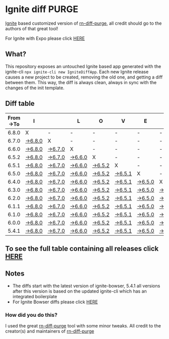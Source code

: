 # Ignite diff PURGE

[Ignite](https://github.com/infinitered/ignite) based customized version of [rn-diff-purge](https://github.com/react-native-community/rn-diff-purge/), all credit should go to the authors of that great tool!

For Ignite with Expo please click [HERE](https://github.com/nirre7/ignite-expo-diff-purge)

## What?

This repository exposes an untouched Ignite based app generated with the ignite-cli
`npx ignite-cli new IgniteDiffApp`. Each new Ignite release causes a new project to be created, removing the old one, and getting a diff between them. This way, the diff is always clean, always in sync with the changes of the init template.

## Diff table

| From->To | I                                                                                           |                                                                                             | L                                                                                           | O                                                                                           | V                                                                                           | E                                                                                           |                                                                                             | D                                                                                           | I                                                                                           | F                                                                                           | F                                                                                           | S                                                                                           |     |
| -------- | ------------------------------------------------------------------------------------------- | ------------------------------------------------------------------------------------------- | ------------------------------------------------------------------------------------------- | ------------------------------------------------------------------------------------------- | ------------------------------------------------------------------------------------------- | ------------------------------------------------------------------------------------------- | ------------------------------------------------------------------------------------------- | ------------------------------------------------------------------------------------------- | ------------------------------------------------------------------------------------------- | ------------------------------------------------------------------------------------------- | ------------------------------------------------------------------------------------------- | ------------------------------------------------------------------------------------------- | --- |
| 6.8.0    | X                                                                                           | -                                                                                           | -                                                                                           | -                                                                                           | -                                                                                           | -                                                                                           | -                                                                                           | -                                                                                           | -                                                                                           | -                                                                                           | -                                                                                           | -                                                                                           | -   |
| 6.7.0    | [->6.8.0](https://github.com/nirre7/ignite-diff-purge/compare/release/6.7.0..release/6.8.0) | X                                                                                           | -                                                                                           | -                                                                                           | -                                                                                           | -                                                                                           | -                                                                                           | -                                                                                           | -                                                                                           | -                                                                                           | -                                                                                           | -                                                                                           | -   |
| 6.6.0    | [->6.8.0](https://github.com/nirre7/ignite-diff-purge/compare/release/6.6.0..release/6.8.0) | [->6.7.0](https://github.com/nirre7/ignite-diff-purge/compare/release/6.6.0..release/6.7.0) | X                                                                                           | -                                                                                           | -                                                                                           | -                                                                                           | -                                                                                           | -                                                                                           | -                                                                                           | -                                                                                           | -                                                                                           | -                                                                                           | -   |
| 6.5.2    | [->6.8.0](https://github.com/nirre7/ignite-diff-purge/compare/release/6.5.2..release/6.8.0) | [->6.7.0](https://github.com/nirre7/ignite-diff-purge/compare/release/6.5.2..release/6.7.0) | [->6.6.0](https://github.com/nirre7/ignite-diff-purge/compare/release/6.5.2..release/6.6.0) | X                                                                                           | -                                                                                           | -                                                                                           | -                                                                                           | -                                                                                           | -                                                                                           | -                                                                                           | -                                                                                           | -                                                                                           | -   |
| 6.5.1    | [->6.8.0](https://github.com/nirre7/ignite-diff-purge/compare/release/6.5.1..release/6.8.0) | [->6.7.0](https://github.com/nirre7/ignite-diff-purge/compare/release/6.5.1..release/6.7.0) | [->6.6.0](https://github.com/nirre7/ignite-diff-purge/compare/release/6.5.1..release/6.6.0) | [->6.5.2](https://github.com/nirre7/ignite-diff-purge/compare/release/6.5.1..release/6.5.2) | X                                                                                           | -                                                                                           | -                                                                                           | -                                                                                           | -                                                                                           | -                                                                                           | -                                                                                           | -                                                                                           | -   |
| 6.5.0    | [->6.8.0](https://github.com/nirre7/ignite-diff-purge/compare/release/6.5.0..release/6.8.0) | [->6.7.0](https://github.com/nirre7/ignite-diff-purge/compare/release/6.5.0..release/6.7.0) | [->6.6.0](https://github.com/nirre7/ignite-diff-purge/compare/release/6.5.0..release/6.6.0) | [->6.5.2](https://github.com/nirre7/ignite-diff-purge/compare/release/6.5.0..release/6.5.2) | [->6.5.1](https://github.com/nirre7/ignite-diff-purge/compare/release/6.5.0..release/6.5.1) | X                                                                                           | -                                                                                           | -                                                                                           | -                                                                                           | -                                                                                           | -                                                                                           | -                                                                                           | -   |
| 6.4.0    | [->6.8.0](https://github.com/nirre7/ignite-diff-purge/compare/release/6.4.0..release/6.8.0) | [->6.7.0](https://github.com/nirre7/ignite-diff-purge/compare/release/6.4.0..release/6.7.0) | [->6.6.0](https://github.com/nirre7/ignite-diff-purge/compare/release/6.4.0..release/6.6.0) | [->6.5.2](https://github.com/nirre7/ignite-diff-purge/compare/release/6.4.0..release/6.5.2) | [->6.5.1](https://github.com/nirre7/ignite-diff-purge/compare/release/6.4.0..release/6.5.1) | [->6.5.0](https://github.com/nirre7/ignite-diff-purge/compare/release/6.4.0..release/6.5.0) | X                                                                                           | -                                                                                           | -                                                                                           | -                                                                                           | -                                                                                           | -                                                                                           | -   |
| 6.3.0    | [->6.8.0](https://github.com/nirre7/ignite-diff-purge/compare/release/6.3.0..release/6.8.0) | [->6.7.0](https://github.com/nirre7/ignite-diff-purge/compare/release/6.3.0..release/6.7.0) | [->6.6.0](https://github.com/nirre7/ignite-diff-purge/compare/release/6.3.0..release/6.6.0) | [->6.5.2](https://github.com/nirre7/ignite-diff-purge/compare/release/6.3.0..release/6.5.2) | [->6.5.1](https://github.com/nirre7/ignite-diff-purge/compare/release/6.3.0..release/6.5.1) | [->6.5.0](https://github.com/nirre7/ignite-diff-purge/compare/release/6.3.0..release/6.5.0) | [->6.4.0](https://github.com/nirre7/ignite-diff-purge/compare/release/6.3.0..release/6.4.0) | X                                                                                           | -                                                                                           | -                                                                                           | -                                                                                           | -                                                                                           | -   |
| 6.2.0    | [->6.8.0](https://github.com/nirre7/ignite-diff-purge/compare/release/6.2.0..release/6.8.0) | [->6.7.0](https://github.com/nirre7/ignite-diff-purge/compare/release/6.2.0..release/6.7.0) | [->6.6.0](https://github.com/nirre7/ignite-diff-purge/compare/release/6.2.0..release/6.6.0) | [->6.5.2](https://github.com/nirre7/ignite-diff-purge/compare/release/6.2.0..release/6.5.2) | [->6.5.1](https://github.com/nirre7/ignite-diff-purge/compare/release/6.2.0..release/6.5.1) | [->6.5.0](https://github.com/nirre7/ignite-diff-purge/compare/release/6.2.0..release/6.5.0) | [->6.4.0](https://github.com/nirre7/ignite-diff-purge/compare/release/6.2.0..release/6.4.0) | [->6.3.0](https://github.com/nirre7/ignite-diff-purge/compare/release/6.2.0..release/6.3.0) | X                                                                                           | -                                                                                           | -                                                                                           | -                                                                                           | -   |
| 6.1.1    | [->6.8.0](https://github.com/nirre7/ignite-diff-purge/compare/release/6.1.1..release/6.8.0) | [->6.7.0](https://github.com/nirre7/ignite-diff-purge/compare/release/6.1.1..release/6.7.0) | [->6.6.0](https://github.com/nirre7/ignite-diff-purge/compare/release/6.1.1..release/6.6.0) | [->6.5.2](https://github.com/nirre7/ignite-diff-purge/compare/release/6.1.1..release/6.5.2) | [->6.5.1](https://github.com/nirre7/ignite-diff-purge/compare/release/6.1.1..release/6.5.1) | [->6.5.0](https://github.com/nirre7/ignite-diff-purge/compare/release/6.1.1..release/6.5.0) | [->6.4.0](https://github.com/nirre7/ignite-diff-purge/compare/release/6.1.1..release/6.4.0) | [->6.3.0](https://github.com/nirre7/ignite-diff-purge/compare/release/6.1.1..release/6.3.0) | [->6.2.0](https://github.com/nirre7/ignite-diff-purge/compare/release/6.1.1..release/6.2.0) | X                                                                                           | -                                                                                           | -                                                                                           | -   |
| 6.1.0    | [->6.8.0](https://github.com/nirre7/ignite-diff-purge/compare/release/6.1.0..release/6.8.0) | [->6.7.0](https://github.com/nirre7/ignite-diff-purge/compare/release/6.1.0..release/6.7.0) | [->6.6.0](https://github.com/nirre7/ignite-diff-purge/compare/release/6.1.0..release/6.6.0) | [->6.5.2](https://github.com/nirre7/ignite-diff-purge/compare/release/6.1.0..release/6.5.2) | [->6.5.1](https://github.com/nirre7/ignite-diff-purge/compare/release/6.1.0..release/6.5.1) | [->6.5.0](https://github.com/nirre7/ignite-diff-purge/compare/release/6.1.0..release/6.5.0) | [->6.4.0](https://github.com/nirre7/ignite-diff-purge/compare/release/6.1.0..release/6.4.0) | [->6.3.0](https://github.com/nirre7/ignite-diff-purge/compare/release/6.1.0..release/6.3.0) | [->6.2.0](https://github.com/nirre7/ignite-diff-purge/compare/release/6.1.0..release/6.2.0) | [->6.1.1](https://github.com/nirre7/ignite-diff-purge/compare/release/6.1.0..release/6.1.1) | X                                                                                           | -                                                                                           | -   |
| 6.0.0    | [->6.8.0](https://github.com/nirre7/ignite-diff-purge/compare/release/6.0.0..release/6.8.0) | [->6.7.0](https://github.com/nirre7/ignite-diff-purge/compare/release/6.0.0..release/6.7.0) | [->6.6.0](https://github.com/nirre7/ignite-diff-purge/compare/release/6.0.0..release/6.6.0) | [->6.5.2](https://github.com/nirre7/ignite-diff-purge/compare/release/6.0.0..release/6.5.2) | [->6.5.1](https://github.com/nirre7/ignite-diff-purge/compare/release/6.0.0..release/6.5.1) | [->6.5.0](https://github.com/nirre7/ignite-diff-purge/compare/release/6.0.0..release/6.5.0) | [->6.4.0](https://github.com/nirre7/ignite-diff-purge/compare/release/6.0.0..release/6.4.0) | [->6.3.0](https://github.com/nirre7/ignite-diff-purge/compare/release/6.0.0..release/6.3.0) | [->6.2.0](https://github.com/nirre7/ignite-diff-purge/compare/release/6.0.0..release/6.2.0) | [->6.1.1](https://github.com/nirre7/ignite-diff-purge/compare/release/6.0.0..release/6.1.1) | [->6.1.0](https://github.com/nirre7/ignite-diff-purge/compare/release/6.0.0..release/6.1.0) | X                                                                                           | -   |
| 5.4.1    | [->6.8.0](https://github.com/nirre7/ignite-diff-purge/compare/release/5.4.1..release/6.8.0) | [->6.7.0](https://github.com/nirre7/ignite-diff-purge/compare/release/5.4.1..release/6.7.0) | [->6.6.0](https://github.com/nirre7/ignite-diff-purge/compare/release/5.4.1..release/6.6.0) | [->6.5.2](https://github.com/nirre7/ignite-diff-purge/compare/release/5.4.1..release/6.5.2) | [->6.5.1](https://github.com/nirre7/ignite-diff-purge/compare/release/5.4.1..release/6.5.1) | [->6.5.0](https://github.com/nirre7/ignite-diff-purge/compare/release/5.4.1..release/6.5.0) | [->6.4.0](https://github.com/nirre7/ignite-diff-purge/compare/release/5.4.1..release/6.4.0) | [->6.3.0](https://github.com/nirre7/ignite-diff-purge/compare/release/5.4.1..release/6.3.0) | [->6.2.0](https://github.com/nirre7/ignite-diff-purge/compare/release/5.4.1..release/6.2.0) | [->6.1.1](https://github.com/nirre7/ignite-diff-purge/compare/release/5.4.1..release/6.1.1) | [->6.1.0](https://github.com/nirre7/ignite-diff-purge/compare/release/5.4.1..release/6.1.0) | [->6.0.0](https://github.com/nirre7/ignite-diff-purge/compare/release/5.4.1..release/6.0.0) | X   |

## To see the full table containing all releases click [HERE](https://nirre7.github.io/ignite-diff-purge/)

## Notes

- The diffs start with the latest version of ignite-bowser, 5.4.1 all versions after this version is based on the updated ignite-cli which has an integrated boilerplate
- For Ignite Bowser diffs please click [HERE](https://github.com/nirre7/ignite-bowser-diff-purge)

### How did you do this?

I used the great [rn-diff-purge](https://github.com/react-native-community/rn-diff-purge/) tool with some minor tweaks.
All credit to the creator(s) and maintainers of [rn-diff-purge](https://github.com/react-native-community/rn-diff-purge/)

